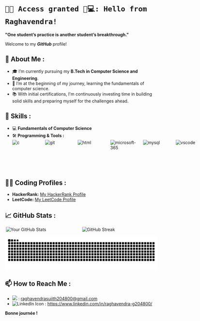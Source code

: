 # `🔐✅ Access granted 🤖💻: Hello from Raghavendra!`

**"One student’s practice is another student’s breakthrough."**

Welcome to my ***GitHub*** profile!

## 🚀 About Me :

- 🎓 I’m currently pursuing my **B.Tech in Computer Science and Engineering**.
- 🌱 I’m at the beginning of my journey, learning the fundamentals of computer science.
- 📚 With initial certifications, I'm continuously investing time in building solid skills and preparing myself for the challenges ahead.

## 💼 Skills : 

- 💻 **Fundamentals of Computer Science**
- 🛠️ **Programming & Tools :** <div style="display: flex; align-items: center; gap: 8px;">
  <img src="https://skillicons.dev/icons?i=c" width="100" height="100" alt="c"/>
  <img src="https://skillicons.dev/icons?i=git" width="100" height="100" alt="git"/>
  <img src="https://skillicons.dev/icons?i=html" width="100" height="100" alt="html"/>
  <img src="https://img.icons8.com/fluency/240/microsoft-365.png" width="100" height="100" alt="microsoft-365"/>
  <img src="https://skillicons.dev/icons?i=mysql" width="100" height="100" alt="mysql"/>
  <img src="https://skillicons.dev/icons?i=vscode" width="100" height="100" alt="vscode"/>
</div>


## 🧑‍💻 Coding Profiles :

- **HackerRank:** [My HackerRank Profile](https://www.hackerrank.com/profile/sasly204800)
- **LeetCode:** [My LeetCode Profile](https://leetcode.com/u/sasly204800/)

## 📈 GitHub Stats :

<div style="display: flex; justify-content: space-around; width: 100%;">
  <img src="https://github-readme-stats.vercel.app/api?username=sasly2048&show_icons=true&theme=radical&card_width=450" alt="Your GitHub Stats" style="width: 49%;" />
  <img src="https://streak-stats.demolab.com/?user=sasly2048&theme=dark&card_width=450" alt="GitHub Streak" style="width: 49%;" />
</div>

<p align="center">
  <img src="https://raw.githubusercontent.com/sasly2048/sasly2048/output/github-contribution-grid-snake.svg" alt="snake" />
</p>

## 📫 How to Reach Me :

- <img src="https://skillicons.dev/icons?i=gmail" width="20" /> : raghavendrasujith204800@gmail.com
- <img src="https://skillicons.dev/icons?i=linkedin" width="20" alt="LinkedIn Icon" /> : https://www.linkedin.com/in/raghavendra-g204800/


**Bonne journée !**
